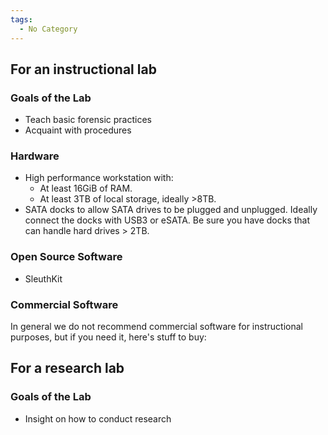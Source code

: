 ```yaml
---
tags:
  - No Category
---
```

## For an instructional lab

### Goals of the Lab

- Teach basic forensic practices
- Acquaint with procedures

### Hardware

- High performance workstation with:
  - At least 16GiB of RAM.
  - At least 3TB of local storage, ideally \>8TB.
- SATA docks to allow SATA drives to be plugged and unplugged. Ideally
  connect the docks with USB3 or eSATA. Be sure you have docks that can
  handle hard drives \> 2TB.

### Open Source Software

- SleuthKit

### Commercial Software

In general we do not recommend commercial software for instructional
purposes, but if you need it, here's stuff to buy:

## For a research lab

### Goals of the Lab

- Insight on how to conduct research